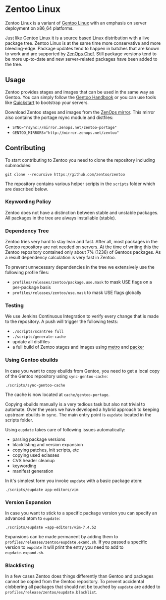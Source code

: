 # Zentoo Linux

Zentoo Linux is a variant of [Gentoo Linux](http://www.gentoo.org) with an
emphasis on server deployment on x86_64 platforms.

Just like Gentoo Linux it is a source based Linux distribution with a live
package tree. Zentoo Linux is at the same time more conservative and more
bleeding-edge. Package updates tend to happen in batches that are known to work
and are supported by [ZenOps Chef](https://github.com/zenops/chef). Still
package versions tend to be more up-to-date and new server-related packages
have been added to the tree.

## Usage

Zentoo provides stages and images that can be used in the same way as Gentoo.
You can simply follow the [Gentoo Handbook](http://www.gentoo.org/doc/en/handbook/handbook-amd64.xml)
or you can use tools like [Quickstart](https://github.com/zentoo/quickstart) to
bootstrap your servers.

Download Zentoo stages and images from the [ZenOps
mirror](http://mirror.zenops.net/zentoo). This mirror also contains the portage
rsync module and distfiles:

* `SYNC="rsync://mirror.zenops.net/zentoo-portage"`
* `GENTOO_MIRRORS="http://mirror.zenops.net/zentoo"`

## Contributing

To start contributing to Zentoo you need to clone the repository including
submodules:

```
git clone --recursive https://github.com/zentoo/zentoo
```

The repository contains various helper scripts in the `scripts` folder which
are described below.

### Keywording Policy

Zentoo does not have a distinction between stable and unstable packages. All
packages in the tree are always installable (stable).

### Dependency Tree

Zentoo tries very hard to stay lean and fast. After all, most packages in the
Gentoo repository are not needed on servers. At the time of writing this the
Zentoo repository contained only about 7% (1236) of Gentoos packages. As a
result dependency calculation is very fast in Zentoo.

To prevent unnecessary dependencies in the tree we extensively use the
following profile files:

* `profiles/releases/zentoo/package.use.mask`
  to mask USE flags on a per-package basis
* `profiles/releases/zentoo/use.mask`
  to mask USE flags globally

### Testing

We use Jenkins Continuous Integration to verify every change that is made to
the repository. A push will trigger the following tests:

* `./scripts/scantree full`
* `./scripts/generate-cache`
* update all distfiles
* a full build of Zentoo stages and images using
  [metro](https://github.com/zentoo/metro) and
  [packer](https://github.com/zenops/packer-templates)

### Using Gentoo ebuilds

In case you want to copy ebuilds from Gentoo, you need to get a local copy of
the Gentoo repository using `sync-gentoo-cache`:

```
./scripts/sync-gentoo-cache
```

The cache is now located at `cache/gentoo-portage`.

Copying ebuilds manually is a very tedious task but also not trivial to
automate. Over the years we have developed a hybrid approach to keeping
upstream ebuilds in sync. The main entry point is `eupdate` located in the
scripts folder.

Using `eupdate` takes care of following issues automatically:

* parsing package versions
* blacklisting and version expansion
* copying patches, init scripts, etc
* copying used eclasses
* CVS header cleanup
* keywording
* manifest generation

In it's simplest form you invoke `eupdate` with a basic package atom:

```
./scripts/eupdate app-editors/vim
```

### Version Expansion

In case you want to stick to a specific package version you can specify an advanced atom to `eupdate`:

```
./scripts/eupdate =app-editors/vim-7.4.52
```

Expansions can be made permanent by adding them to
`profiles/releases/zentoo/eupdate.exand.sh`. If you passed a specific version
to `eupdate` it will print the entry you need to add to `eupdate.expand.sh`.

### Blacklisting

In a few cases Zentoo does things differently than Gentoo and packages cannot
be copied from the Gentoo repository. To prevent accidental clobbering all
packages that should not be touched by `eupdate` are added to
`profiles/release/zentoo/eupdate.blacklist`.

